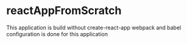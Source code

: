 # reactAppFromScratch
This application is build without create-react-app
webpack and babel configuration is done for this application
